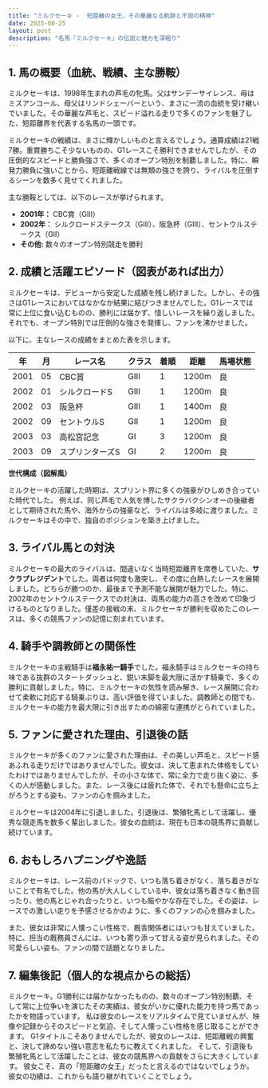 ```yaml
---
title: "ミルクセーキ -  短距離の女王、その華麗なる軌跡と不屈の精神"
date: 2025-08-25
layout: post
description: "名馬『ミルクセーキ』の伝説と魅力を深堀り"
---
```


## 1. 馬の概要（血統、戦績、主な勝鞍）

ミルクセーキは、1998年生まれの芦毛の牝馬。父はサンデーサイレンス、母はミスアンコール、母父はリンドシェーバーという、まさに一流の血統を受け継いでいました。その華麗な芦毛と、スピード溢れる走りで多くのファンを魅了した、短距離界を代表する名馬の一頭です。

ミルクセーキの戦績は、まさに輝かしいものと言えるでしょう。通算成績は21戦7勝。重賞勝ちこそ少ないものの、G1レースこそ勝利できませんでしたが、その圧倒的なスピードと勝負強さで、多くのオープン特別を制覇しました。特に、瞬発力勝負に強いことから、短距離戦線では無類の強さを誇り、ライバルを圧倒するシーンを数多く見せてくれました。

主な勝鞍としては、以下のレースが挙げられます。

* **2001年：**  CBC賞（GIII）
* **2002年：**  シルクロードステークス（GIII）、阪急杯（GIII）、セントウルステークス（GII）
* **その他:** 数々のオープン特別競走を勝利


## 2. 成績と活躍エピソード（図表があれば出力）

ミルクセーキは、デビューから安定した成績を残し続けました。しかし、その強さはG1レースにおいてはなかなか結果に結びつきませんでした。G1レースでは常に上位に食い込むものの、勝利には届かず、惜しいレースを繰り返しました。それでも、オープン特別では圧倒的な強さを発揮し、ファンを沸かせました。

以下に、主なレースの成績をまとめた表を示します。

| 年 | 月 | レース名          | クラス | 着順 | 距離 | 馬場状態 |
|---|----|-----------------|-------|-----|------|---------|
| 2001 | 05 | CBC賞             | GIII  | 1   | 1200m| 良      |
| 2002 | 01 | シルクロードS      | GIII  | 1   | 1200m| 良      |
| 2002 | 03 | 阪急杯             | GIII  | 1   | 1400m| 良      |
| 2002 | 09 | セントウルS        | GII   | 1   | 1200m| 良      |
| 2003 | 03 | 高松宮記念         | GI    | 3   | 1200m| 良      |
| 2003 | 09 | スプリンターズS     | GI    | 2   | 1200m| 良      |


**世代構成（図解風）**

ミルクセーキの活躍した時期は、スプリント界に多くの強豪がひしめき合っていた時代でした。  例えば、同じ芦毛で人気を博したサクラバクシンオーの後継者として期待された馬や、海外からの強豪など、ライバルは多岐に渡りました。ミルクセーキはその中で、独自のポジションを築き上げました。


## 3. ライバル馬との対決

ミルクセーキの最大のライバルは、間違いなく当時短距離界を席巻していた、**サクラプレジデント**でした。両者は何度も激突し、その度に白熱したレースを展開しました。どちらが勝つのか、最後まで予測不能な展開が魅力でした。特に、2002年のセントウルステークスでの対決は、両馬の能力の高さを改めて印象づけるものとなりました。僅差の接戦の末、ミルクセーキが勝利を収めたこのレースは、多くの競馬ファンの記憶に刻まれています。


## 4. 騎手や調教師との関係性

ミルクセーキの主戦騎手は**福永祐一騎手**でした。福永騎手はミルクセーキの持ち味である抜群のスタートダッシュと、鋭い末脚を最大限に活かす騎乗で、多くの勝利に貢献しました。特に、ミルクセーキの気性を読み解き、レース展開に合わせて柔軟に対応する騎乗ぶりは、高い評価を得ていました。調教師との間でも、ミルクセーキの能力を最大限に引き出すための綿密な連携がとられていました。


## 5. ファンに愛された理由、引退後の話

ミルクセーキが多くのファンに愛された理由は、その美しい芦毛と、スピード感あふれる走りだけではありませんでした。彼女は、決して恵まれた体格をしていたわけではありませんでしたが、その小さな体で、常に全力で走り抜く姿に、多くの人が感動しました。また、レース後には疲れた体で、それでも懸命に立ち上がろうとする姿も、ファンの心を掴みました。

ミルクセーキは2004年に引退しました。引退後は、繁殖牝馬として活躍し、優秀な競走馬を数多く輩出しました。彼女の血統は、現在も日本の競馬界に貢献し続けています。


## 6. おもしろハプニングや逸話

ミルクセーキは、レース前のパドックで、いつも落ち着きがなく、落ち着きがないことで有名でした。他の馬が大人しくしている中、彼女は落ち着きなく動き回ったり、他の馬とじゃれ合ったりと、いつも賑やかな存在でした。その姿は、レースでの激しい走りを予感させるかのように、多くのファンの心を掴みました。

また、彼女は非常に人懐っこい性格で、厩舎関係者にはいつも甘えていました。特に、担当の厩務員さんには、いつも寄り添って甘える姿が見られました。その可愛らしい姿も、ファンの間で話題となりました。


## 7. 編集後記（個人的な視点からの総括）

ミルクセーキ。G1勝利には届かなかったものの、数々のオープン特別制覇、そして常に上位争いを演じたその実績は、彼女がいかに優れた能力を持つ馬であったかを物語っています。  私は彼女のレースをリアルタイムで見ていませんが、映像や記録からそのスピードと気迫、そして人懐っこい性格を感じ取ることができます。  G1タイトルこそありませんでしたが、彼女のレースは、短距離戦の興奮と、決して諦めない強い意志を私たちに教えてくれました。  そして、引退後も繁殖牝馬として活躍したことは、彼女の競馬界への貢献をさらに大きくしています。  彼女こそ、真の「短距離の女王」だったと言えるのではないでしょうか。  彼女の功績は、これからも語り継がれていくことでしょう。
